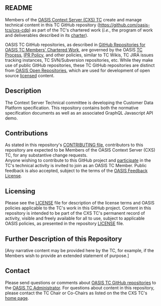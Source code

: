 ## README

Members of the <a href="https://www.oasis-open.org/committees/cxs/">OASIS Context Server (CXS) TC</a> 
create and manage technical content in this TC GitHub repository (<a href="https://github.com/oasis-tcs/cxs-cdp">https://github.com/oasis-tcs/cxs-cdp</a>) as part of the TC's chartered work (<i>i.e.</i>, the program of work and deliverables described in its <a href="https://www.oasis-open.org/committees/cxs/charter.php">charter</a>).

OASIS TC GitHub repositories, as described in <a href="https://www.oasis-open.org/resources/tcadmin/github-repositories-for-oasis-tc-members-chartered-work">GitHub Repositories for OASIS TC Members' Chartered Work</a>, are governed by the OASIS <a href="https://www.oasis-open.org/policies-guidelines/tc-process">TC Process</a>, <a href="https://www.oasis-open.org/policies-guidelines/ipr">IPR Policy</a>, and other policies, similar to TC Wikis, TC JIRA issues tracking instances, TC SVN/Subversion repositories, etc. While they make use of public GitHub repositories, these TC GitHub repositories are distinct from <a href="https://www.oasis-open.org/resources/open-repositories">OASIS Open Repositories</a>, which are used for development of open source <a href="https://www.oasis-open.org/resources/open-repositories/licenses">licensed</a> content.

## Description

The Context Server Technical committee is developing the Customer Data Platform specification. This repository contains both the normative
specification documents as well as an associated GraphQL Javascript API demo.

## Contributions

As stated in this repository's <a href="https://github.com/oasis-tcs/cxs-cdp/blob/master/CONTRIBUTING.md">CONTRIBUTING file</a>, 
contributors to this repository are expected to be Members of the OASIS Context Server (CXS) TC, for any substantive change requests.  
Anyone wishing to contribute to this GitHub project and <a href="https://www.oasis-open.org/join/participation-instructions">participate</a> in the TC's technical activity is invited to join as an OASIS TC Member.  Public feedback is also accepted, 
subject to the terms of the <a href="https://www.oasis-open.org/policies-guidelines/ipr#appendixa">OASIS Feedback License</a>.

## Licensing

Please see the <a href="https://github.com/oasis-tcs/dss-x-spec/blob/master/LICENSE.md">LICENSE</a> file for description of the license terms and OASIS policies applicable to the TC's work in this GitHub project. Content in this repository is intended to be part of the CXS TC's permanent record of activity, visible and freely available for all to use, subject to applicable OASIS policies, as presented in the 
repository <a href="https://github.com/oasis-tcs/dss-x-spec/blob/master/LICENSE.md">LICENSE</a> file.

## Further Description of this Repository

[Any narrative content may be provided here by the TC, for example, if the Members wish to provide an 
extended statement of purpose.]

## Contact

Please send questions or comments about <a href="https://www.oasis-open.org/resources/tcadmin/github-repositories-for-oasis-tc-members-chartered-work">OASIS TC GitHub repositories</a> to the <a href="mailto:tc-admin@oasis-open.org">OASIS TC Administrator</a>.  For questions about content in this repository, please contact the TC Chair or Co-Chairs as listed on the the CXS TC's <a href="https://www.oasis-open.org/committees/cxs/">home page</a>.
